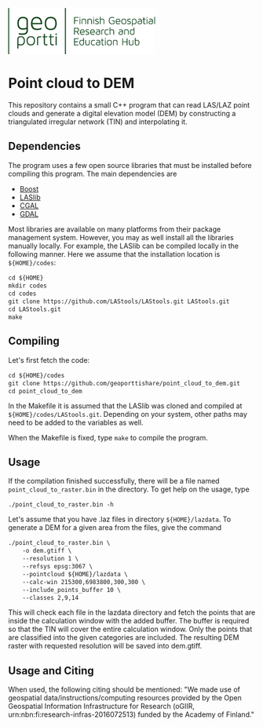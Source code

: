 <img src="https://github.com/geoportti/Logos/blob/master/geoportti_logo_300px.png">

# Point cloud to DEM

This repository contains a small C++ program that can read LAS/LAZ point clouds
and generate a digital elevation model (DEM) by constructing a triangulated
irregular network (TIN) and interpolating it.

## Dependencies

The program uses a few open source libraries that must be installed before
compiling this program. The main dependencies are

- [Boost](https://www.boost.org)
- [LASlib](https://github.com/LAStools/LAStools/tree/master/LASlib)
- [CGAL](https://www.cgal.org)
- [GDAL](https://gdal.org)

Most libraries are available on many platforms from their package management
system. However, you may as well install all the libraries manually locally. For
example, the LASlib can be compiled locally in the following manner. Here we assume
that the installation location is `${HOME}/codes`:
```
cd ${HOME}
mkdir codes
cd codes
git clone https://github.com/LAStools/LAStools.git LAStools.git
cd LAStools.git
make
```

## Compiling

Let's first fetch the code:
```
cd ${HOME}/codes
git clone https://github.com/geoporttishare/point_cloud_to_dem.git
cd point_cloud_to_dem
```
In the Makefile it is assumed that the LASlib was cloned and compiled at
`${HOME}/codes/LAStools.git`. Depending on your system, other paths may need to
be added to the variables as well.

When the Makefile is fixed, type `make` to compile the program.

## Usage

If the compilation finished successfully, there will be a file named
`point_cloud_to_raster.bin` in the directory. To get help on the usage, type
```
./point_cloud_to_raster.bin -h
```

Let's assume that you have .laz files in directory `${HOME}/lazdata`. To generate
a DEM for a given area from the files, give the command
```
./point_cloud_to_raster.bin \
    -o dem.gtiff \
    --resolution 1 \
    --refsys epsg:3067 \
    --pointcloud ${HOME}/lazdata \
    --calc-win 215300,6983800,300,300 \
    --include_points_buffer 10 \
    --classes 2,9,14
```
This will check each file in the lazdata directory and fetch the points that are
inside the calculation window with the added buffer. The buffer is required so
that the TIN will cover the entire calculation window. Only the points that are
classified into the given categories are included. The resulting DEM raster with
requested resolution will be saved into dem.gtiff.

## Usage and Citing
When used, the following citing should be mentioned: "We made use of geospatial
data/instructions/computing resources provided by the Open Geospatial
Information Infrastructure for Research (oGIIR,
urn:nbn:fi:research-infras-2016072513) funded by the Academy of Finland."
